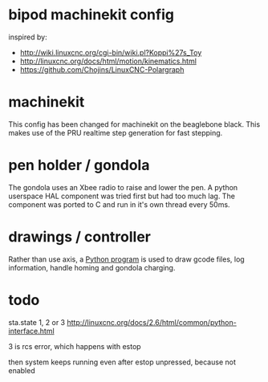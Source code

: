 # bipod machinekit config

inspired by:

* http://wiki.linuxcnc.org/cgi-bin/wiki.pl?Koppi%27s_Toy
* http://linuxcnc.org/docs/html/motion/kinematics.html
* https://github.com/Chojins/LinuxCNC-Polargraph

# machinekit

This config has been changed for machinekit on the beaglebone black. This makes
use of the PRU realtime step generation for fast stepping.

# pen holder / gondola

The gondola uses an Xbee radio to raise and lower the pen. A python userspace
HAL component was tried first but had too much lag. The component was ported to
C and run in it's own thread every 50ms.

# drawings / controller

Rather than use axis, a [Python program](bipod.py) is used to draw gcode files,
log information, handle homing and gondola charging.

# todo

sta.state 1, 2 or 3
http://linuxcnc.org/docs/2.6/html/common/python-interface.html

3 is rcs error, which happens with estop

then system keeps running even after estop unpressed, because not enabled
